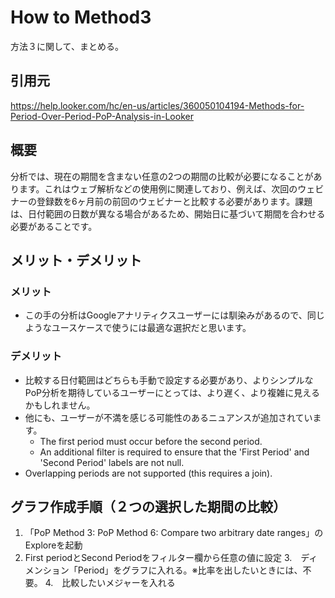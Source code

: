 # How to Method3

方法３に関して、まとめる。

## 引用元
https://help.looker.com/hc/en-us/articles/360050104194-Methods-for-Period-Over-Period-PoP-Analysis-in-Looker

## 概要
分析では、現在の期間を含まない任意の2つの期間の比較が必要になることがあります。これはウェブ解析などの使用例に関連しており、例えば、次回のウェビナーの登録数を6ヶ月前の前回のウェビナーと比較する必要があります。課題は、日付範囲の日数が異なる場合があるため、開始日に基づいて期間を合わせる必要があることです。

## メリット・デメリット

### メリット
- この手の分析はGoogleアナリティクスユーザーには馴染みがあるので、同じようなユースケースで使うには最適な選択だと思います。

### デメリット
- 比較する日付範囲はどちらも手動で設定する必要があり、よりシンプルなPoP分析を期待しているユーザーにとっては、より遅く、より複雑に見えるかもしれません。
- 他にも、ユーザーが不満を感じる可能性のあるニュアンスが追加されています。
  - The first period must occur before the second period.
  - An additional filter is required to ensure that the 'First Period' and 'Second Period' labels are not null.
- Overlapping periods are not supported (this requires a join).

## グラフ作成手順（２つの選択した期間の比較）
1. 「PoP Method 3: PoP Method 6: Compare two arbitrary date ranges」のExploreを起動
2. First periodとSecond Periodをフィルター欄から任意の値に設定
3.　ディメンション「Period」をグラフに入れる。※比率を出したいときには、不要。
4.　比較したいメジャーを入れる
